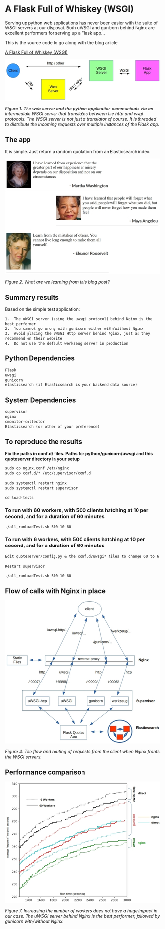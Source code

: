# A Flask Full of Whiskey (WSGI)
Serving up python web applications has never been easier with the suite of WSGI servers at our disposal. Both uWSGI and gunicorn behind Nginx are excellent performers for serving up a Flask app…

This is the source code to go along with the blog article

[A Flask Full of Whiskey (WSGI)](http://xplordat.com/2020/02/17/a-flask-full-of-whiskey-wsgi/)

![The web server and the python application communicate via an intermediate WSGI server that translates between the http and wsgi protocols. The WSGI server is not just a translator of course. It is threaded to distribute the incoming requests over multiple instances of the Flask app.](./images/communication.jpg "The web server and the python application communicate via an intermediate WSGI server that translates between the http and wsgi protocols. The WSGI server is not just a translator of course. It is threaded to distribute the incoming requests over multiple instances of the Flask app.")

*Figure 1. The web server and the python application communicate via an intermediate WSGI server that translates between the http and wsgi protocols. The WSGI server is not just a translator of course. It is threaded to distribute the incoming requests over multiple instances of the Flask app.*

##	The app

It is simple. Just return a random quotation from an Elasticsearch index.

![Figure 2. What are we learning from this blog post?](./images/learn.jpg "Figure 2. What are we learning from this blog post?")

*Figure 2. What are we learning from this blog post?*

##	Summary results

Based on the simple test application:

	1.	The uWSGI server (using the uwsgi protocol) behind Nginx is the best performer
	2.	You cannot go wrong with gunicorn either with/without Nginx
	3.	Avoid placing the uWSGI Http server behind Nginx, just as they recommend on their website
	4.	Do not use the default werkzeug server in production

##	Python Dependencies
	Flask
	uwsgi
	gunicorn
	elasticsearch (if Elasticsearch is your backend data source)

##	System Dependencies
	supervisor
	nginx
	cmonitor-collector
	Elasticsearch (or other of your preference)

##	To reproduce the results

**Fix the paths in conf.d/ files. Paths for python/gunicorn/uwsgi and this quoteserver directory in your setup**

	sudo cp nginx.conf /etc/nginx
	sudo cp conf.d/* /etc/supervisor/conf.d

	sudo systemctl restart nginx
	sudo systemctl restart supervisor

	cd load-tests

###	To run with 60 workers, with 500 clients hatching at 10 per second, and for a duration of 60 minutes

	./all_runLoadTest.sh 500 10 60

###	To run with 6 workers, with 500 clients hatching at 10 per second, and for a duration of 60 minutes
	Edit quoteserver/config.py & the conf.d/uwsgi* files to change 60 to 6

	Restart supervisor

	./all_runLoadTest.sh 500 10 60

##	Flow of calls with Nginx in place

![Figure 4. The flow and routing of requests from the client when Nginx fronts the WSGI servers.](./images/nginx_flow.jpg "Figure 4. The flow and routing of requests from the client when Nginx fronts the WSGI servers.")

*Figure 4. The flow and routing of requests from the client when Nginx fronts the WSGI servers.*

##	Performance comparison

![Figure 7. Increasing the number of workers does not have a huge impact in our case. The uWSGI server behind Nginx is the best performer, followed by gunicorn with/without Nginx.](./images/6_60_compare.jpg "Figure 7. Increasing the number of workers does not have a huge impact in our case. The uWSGI server behind Nginx is the best performer, followed by gunicorn with/without Nginx.")

*Figure 7. Increasing the number of workers does not have a huge impact in our case. The uWSGI server behind Nginx is the best performer, followed by gunicorn with/without Nginx.*


